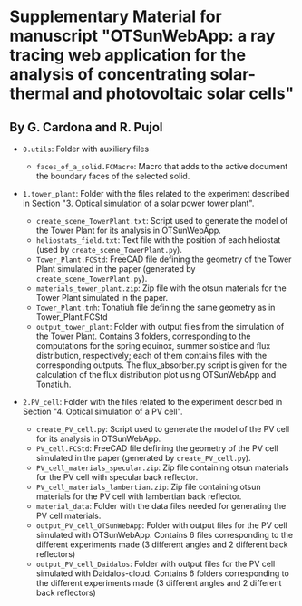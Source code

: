 # Supplementary Material for manuscript "OTSunWebApp: a ray tracing web application for the analysis of concentrating solar-thermal and photovoltaic solar cells"
## By G. Cardona and R. Pujol

- `0.utils`: Folder with auxiliary files
	- `faces_of_a_solid.FCMacro`: Macro that adds to the active document the boundary faces of the selected solid.

- `1.tower_plant`: Folder with the files related to the experiment described in Section "3. Optical simulation of a solar power tower plant".
	- `create_scene_TowerPlant.txt`: Script used to generate the model of the Tower Plant for its analysis in OTSunWebApp.
	- `heliostats_field.txt`: Text file with the position of each heliostat (used by `create_scene_TowerPlant.py`).
	-  `Tower_Plant.FCStd`: FreeCAD file defining the geometry of the Tower Plant simulated in the paper (generated by `create_scene_TowerPlant.py`).
	- `materials_tower_plant.zip`: Zip file with the otsun materials for the Tower Plant simulated in the paper.
	- `Tower_Plant.tnh`: Tonatiuh file defining the same geometry as in Tower_Plant.FCStd
	- `output_tower_plant`: Folder with output files from the simulation of the Tower Plant. Contains 3 folders, corresponding to the computations for the spring equinox, summer solstice and flux distribution, respectively; each of them contains files with the corresponding outputs. The flux_absorber.py script is given for the calculation of the flux distribution plot using OTSunWebApp and Tonatiuh.

- `2.PV_cell`: Folder with the files related to the experiment described in Section "4. Optical simulation of a PV cell".
	- `create_PV_cell.py`: Script used to generate the model of the PV cell for its analysis in OTSunWebApp. 
	- `PV_cell.FCStd`: FreeCAD file defining the geometry of the PV cell simulated in the paper (generated by `create_PV_cell.py`).
	- `PV_cell_materials_specular.zip`: Zip file containing otsun materials for the PV cell with specular back reflector.
	- `PV_cell_materials_lambertian.zip`: Zip file containing otsun materials for the PV cell with lambertian back reflector.
	- `material_data`: Folder with the data files needed for generating the PV cell materials.
	- `output_PV_cell_OTSunWebApp`: Folder with output files for the PV cell simulated with OTSunWebApp. Contains 6 files corresponding to the different experiments made (3 different angles and 2 different back reflectors)
	- `output_PV_cell_Daidalos`: Folder with output files for the PV cell simulated with Daidalos-cloud. Contains 6 folders corresponding to the different experiments made (3 different angles and 2 different back reflectors)
